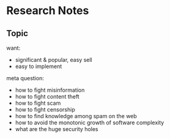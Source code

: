 # Research Notes

## Topic

want:

- significant & popular, easy sell
- easy to implement

meta question:

- how to fight misinformation
- how to fight content theft
- how to fight scam
- how to fight censorship
- how to find knowledge among spam on the web
- how to avoid the monotonic growth of software complexity
- what are the huge security holes
